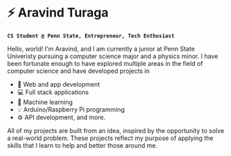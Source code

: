 # ⚡ Aravind Turaga

**`CS Student @ Penn State, Entrepreneur, Tech Enthusiast`**

Hello, world! I'm Aravind, and I am currently a junior at Penn State Univeristy pursuing a computer science major and a physics minor. I have been fortunate enough to have explored multiple areas in the field of computer science and have developed projects in 

- 📱 Web and app development
- 💻 Full stack applications
- 🤖 Machine learning
- 💡 Arduino/Raspberry Pi programming
- ⚙️ API development, and more.

All of my projects are built from an idea, inspired by the opportunity to solve a real-world problem. These projects reflect my purpose of applying the skills that I learn to help and better those around me.

